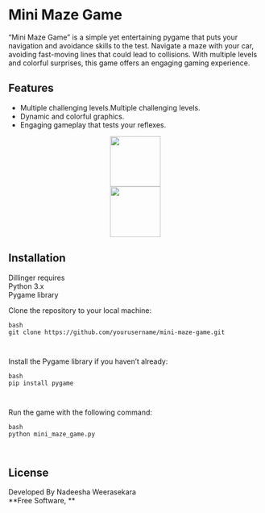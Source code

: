 <h1 class="code-line" data-line-start=0 data-line-end=1 ><a id="Mini_Maze_Game_0"></a>Mini Maze Game</h1>
<p class="has-line-data" data-line-start="3" data-line-end="4">“Mini Maze Game” is a simple yet entertaining pygame that puts your navigation and avoidance skills to the test. Navigate a maze with your car, avoiding fast-moving lines that could lead to collisions. With multiple levels and colorful surprises, this game offers an engaging gaming experience.</p>
<h2 class="code-line" data-line-start=5 data-line-end=6 ><a id="Features_5"></a>Features</h2>
<ul>
<li class="has-line-data" data-line-start="7" data-line-end="8">Multiple challenging levels.Multiple challenging levels.</li>
<li class="has-line-data" data-line-start="8" data-line-end="9">Dynamic and colorful graphics.</li>
<li class="has-line-data" data-line-start="9" data-line-end="10">Engaging gameplay that tests your reflexes.</li>
</ul>
<div align="center"> <img src="https://lh3.googleusercontent.com/pw/ADCreHewLHPPZ5gT16xx2R1O5ymwf7KBtu75Gd35aaxbZYUZyjqtDVPpQ1aoyqpmFxxKn5b0CfmeecibrjpBlqEkibWJuPICN78pRF5QCq6LZGtNYRSh7mSL3jxZeBYn7DCxEzJS2_5UIWEB004uD9WXp5ZJegpNCZs4jSyjsDlus6RPFGl0fAdmLV_aHDSzn2JGIry8pZR-0bY9H0lQ9C6fcm2OfOdz9LLjDpLSuAV0XvfwMKUV2bkOyvWD9HP13r1w_0R3FvxpPpKqg-2D7N4AnF_EbOwHni0V9J830gWH15dFQ8BNu7JFJpwNVvtwb1tegL8hu-JZId6CHbf8NkR-QFj5Jh5mfHKDetvpXhtDGeWpijjLZUC3mfHnk4xIOTACUlcBTwYD1LMqXlMqD-wA_5Sq1LINldM0--D1MvK0O4Fb-br9sDihdvgdq5snD0nzW6_hSc1yXmyLJLCtmrAFuEvBQqT8WurwwmLZowvZclGaBeAsGKvIiWHr9ymCbw2BvZijuKM0oz-zOn3xLYhU00S_knOmEf5o9p_W-gzgK7gdJdqAAhgiY2Ujl5AemFH3jAXVHpM-ptODhYmRNcN2Z-hOdnSUm38i0t8dmoEM0IBi2SdhoxymxF46KT7ej2fDaopY3tArlqMEGUXZMMpQB8ijeggC1Gr5S1y6nQ3UUvW_o14urjbyXQfEz6SF2XKGXTEDFglwedOZkfHLy_496O4dRXfMeltL_PzoEju__rTGNAfLkthKOaibAJXX7r8lwmVOI-ONhmraJ2BlO8jKNwGihs6ukvPw9oJmblx9lCqUJu96m-Gek4m5WyebrxD4vPI7Yc9xbjLydk5QgdO5BhNPWofvDJ3EQg4GLfhj26A7CR7gHW6EtR_e6Kl-Y1w2d9VmxHNAKId84G_aZKW8Pg=w774-h607-s-no-gm?authuser=0" width=100> </div>
<div align="center"> <img src="https://lh3.googleusercontent.com/pw/ADCreHdxEv_dP5m8dH__bz3JIu6Yx5Rae2tp97O64MXZgTBT_yte47s4mdYs62i97864hatKOdr9AV-9AVFpAasIWPoJYFrc3rbUI0qgEYbfYwaq8Fz9p34oJnbJpVFIabXm4sNEpjayAd1U0zUfgzsZFxArLpehr4q4Gk0IochSvKNSdWySahyt8E_xaR2dpxNkGVOUoF6RPh0NA3dxQs5JPCJvk_lWgv_7ANhMYQ8htyivpYbsOZtWVSgXlBFyMAf9Phss5v2HTZ7Msocc5_IM1zPlyIgRn2Ip1LqLfa-Y7BFnO6rt9Bq3rqw_EE1nb-gHqRvIbbB1MPE7_gS6AM0G322IZQa6OJ457HIEWHxpRiRFKsM0_by-GRou_YlWLJgzI3wkDnjHjgd60KGtoljj6_9UMZr-PvBSdL6E6q5antOCJ-aJoDPWSrJCcxLtSk7-M-Y7z2iqun-UUc2hQSDReHvja2LUhmB_uL5yeJTtLoLYzobwNoKv8uM3Th75ppGhVYni2JgYiwT5ccYcLi4BNhNg2oT1YT6ttAg9P6D3rxTznVW-Vkmhmry_KGOYtqWb7FiTlkF7QjTJEjNQ3JhlPE13h2Bpns2Y3f7RqRsTe8Evd_TPk0cHOYWaNMPHS1owu7EEvrGQI2nYcqnH_CND0-WkU8Z2aqMvd2yDEQCWF4P8ukdq6ipU-zEaNIu05C7_SAGXJbjUGztP_hNNVt7HeRTBzs-80fzaTml2e33qg_StH4zPB6io_PgZ6nZGu7E2iiFrwpf9ftMLu1XhIlJx25DXNhbhuwI-T8TxvBCQ9dxnqtVOQm4JObGMWXO2xzxuPERRRynrvXFodP45a3Gvj_LD7hmgfzfsiCHNPy6F7K87684Z_JUWhBQJL1VyxgCY2zdp4fc7ewciX15OlzuPlA=w773-h607-s-no-gm?authuser=0" width=100> </div>
<h2 class="code-line" data-line-start=14 data-line-end=15 ><a id="Installation_14"></a>Installation</h2>
<p class="has-line-data" data-line-start="16" data-line-end="19">Dillinger requires<br>
Python 3.x<br>
Pygame library</p>
<p class="has-line-data" data-line-start="20" data-line-end="21">Clone the repository to your local machine:</p>
<pre><code class="has-line-data" data-line-start="23" data-line-end="27" class="language-sh">bash
git <span class="hljs-built_in">clone</span> https://github.com/yourusername/mini-maze-game.git

</code></pre>
<p class="has-line-data" data-line-start="28" data-line-end="29">Install the Pygame library if you haven’t already:</p>
<pre><code class="has-line-data" data-line-start="31" data-line-end="35" class="language-sh">bash
pip install pygame

</code></pre>
<p class="has-line-data" data-line-start="36" data-line-end="37">Run the game with the following command:</p>
<pre><code class="has-line-data" data-line-start="39" data-line-end="43" class="language-sh">bash
python mini_maze_game.py

</code></pre>
<h2 class="code-line" data-line-start=43 data-line-end=44 ><a id="License_43"></a>License</h2>
<p class="has-line-data" data-line-start="45" data-line-end="47">Developed By Nadeesha Weerasekara<br>
**Free Software, **</p>

